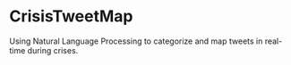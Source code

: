 # CrisisTweetMap
Using Natural Language Processing to categorize and map tweets in real-time during crises.
